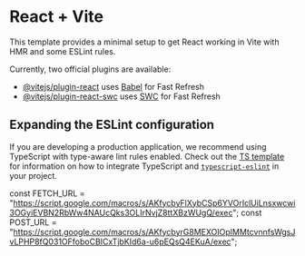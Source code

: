 # React + Vite

This template provides a minimal setup to get React working in Vite with HMR and some ESLint rules.

Currently, two official plugins are available:

- [@vitejs/plugin-react](https://github.com/vitejs/vite-plugin-react/blob/main/packages/plugin-react) uses [Babel](https://babeljs.io/) for Fast Refresh
- [@vitejs/plugin-react-swc](https://github.com/vitejs/vite-plugin-react/blob/main/packages/plugin-react-swc) uses [SWC](https://swc.rs/) for Fast Refresh

## Expanding the ESLint configuration

If you are developing a production application, we recommend using TypeScript with type-aware lint rules enabled. Check out the [TS template](https://github.com/vitejs/vite/tree/main/packages/create-vite/template-react-ts) for information on how to integrate TypeScript and [`typescript-eslint`](https://typescript-eslint.io) in your project.


const FETCH_URL =
  "https://script.google.com/macros/s/AKfycbyFlXybCSp6YVOrIclUiLnsxwcwi3OGyiEVBN2RbWw4NAUcQks3OLIrNvjZ8ttXBzWUgQ/exec";
const POST_URL =
  "https://script.google.com/macros/s/AKfycbyrG8MEXOIOpIMMtcvnnfsWgsJvLPHP8fQ031OFfoboCBICxTjbKId6a-u6pEQsQ4EKuA/exec";
